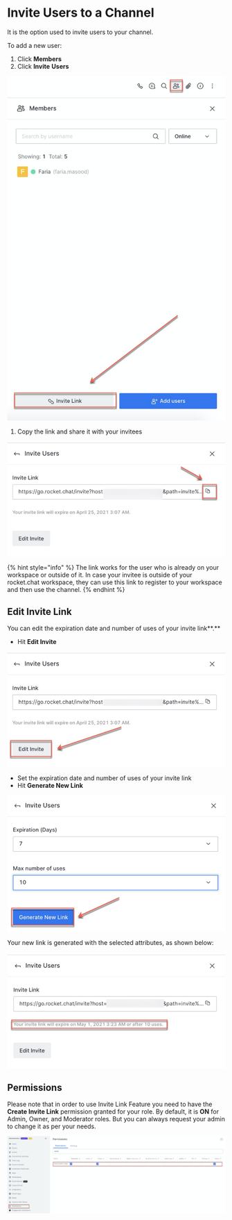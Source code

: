 # Invite Users to a Channel

It is the option used to invite users to your channel.

To add a new user:

1. Click **Members**
2. Click **Invite** **Users**

![](../../../../../.gitbook/assets/image%20%28407%29.png)

1. Copy the link and share it with your invitees

![](../../../../../.gitbook/assets/image%20%28386%29.png)

{% hint style="info" %}
The link works for the user who is already on your workspace or outside of it. In case your invitee is outside of your rocket.chat workspace, they can use this link to register to your workspace and then use the channel.
{% endhint %}

## Edit Invite Link

You can edit the expiration date and number of uses of your invite link**.**

* Hit **Edit Invite**

![](../../../../../.gitbook/assets/image%20%28413%29.png)

* Set the expiration date and number of uses of your invite link
* Hit **Generate New Link**

![](../../../../../.gitbook/assets/image%20%28414%29%20%281%29.png)

Your new link is generated with the selected attributes, as shown below:

![](../../../../../.gitbook/assets/image%20%28395%29.png)

## Permissions

Please note that in order to use Invite Link Feature you need to have the **Create Invite Link** permission granted for your role. By default, it is **ON** for Admin, Owner, and Moderator roles. But you can always request your admin to change it as per your needs.

![](../../../../../.gitbook/assets/image%20%28411%29.png)

